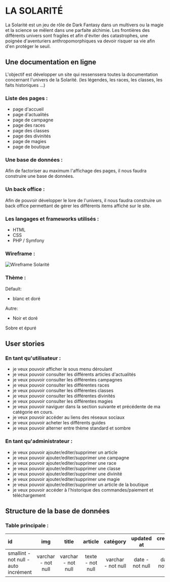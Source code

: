 # LA SOLARITÉ

La Solarité est un jeu de rôle de Dark Fantasy dans un multivers ou la magie et la science se mêlent dans une parfaite alchimie. Les frontières des différents univers sont fragiles et afin d'éviter des catastrophes, une poignée d'aventuriers anthropomorphiques va devoir risquer sa vie afin d'en protéger le seuil.

## Une documentation en ligne

L'objectif est développer un site qui ressenssera toutes la documentation concernant l'univers de la Solarité. (les légendes, les races, les classes, les faits historiques ...)

### Liste des pages :

- page d'accueil
- page d'actualités
- page de campagne
- page des races
- page des classes
- page des divinités
- page de magies
- page de boutique

### Une base de données :

Afin de factoriser au maximum l'affichage des pages, il nous faudra construire une base de données.

### Un back office :

Afin de pouvoir développer le lore de l'univers, il nous faudra construire un back office permettant de gérer les différents items affiché sur le site.

### Les langages et frameworks utilisés :

- HTML
- CSS
- PHP / Symfony

### Wireframe :

![Wireframe Solarité](./docs/Wireframe%20la%20Solarit%C3%A9.png)

### Thème :

Défault:
- blanc et doré

Autre:
- Noir et doré

Sobre et épuré

## User stories

### En tant qu'utilisateur :

- je veux pouvoir afficher le sous menu déroulant
- je veux pouvoir consulter les différents articles d'actualités
- je veux pouvoir consulter les différentes campagnes
- je veux pouvoir consulter les différentes races
- je veux pouvoir consulter les différentes classes
- je veux pouvoir consulter les différentes divinités
- je veux pouvoir consulter les différentes magies
- je veux pouvoir naviguer dans la section suivante et précédente de ma       catégorie en cours.
- je veux pouvoir accéder au liens des réseaux sociaux
- je veux pouvoir acheter les différents guides
- je veux pouvoir alterner entre thème standard et sombre

### En tant qu'administrateur :

- je veux pouvoir ajouter/editer/supprimer un article
- je veux pouvoir ajouter/editer/supprimer une campagne
- je veux pouvoir ajouter/editer/supprimer une race
- je veux pouvoir ajouter/editer/supprimer une classe
- je veux pouvoir ajouter/editer/supprimer une divinité
- je veux pouvoir ajouter/editer/supprimer une magie
- je veux pouvoir ajouter/editer/supprimer un article de la boutique
- je veux pouvoir accéder à l'historique des commandes/paiement et téléchargement
  
## Structure de la base de données

### Table principale :

| id | img | title | article  | catégory | updated at | created at |
| :- |:---:|:-----:|:--------:|:--------:|:----------:| ----------:|
| smallint - not null - auto incrément | varchar - not null | varchar - not null | texte - not null | varchar - not null | date - not null | date - not null |
